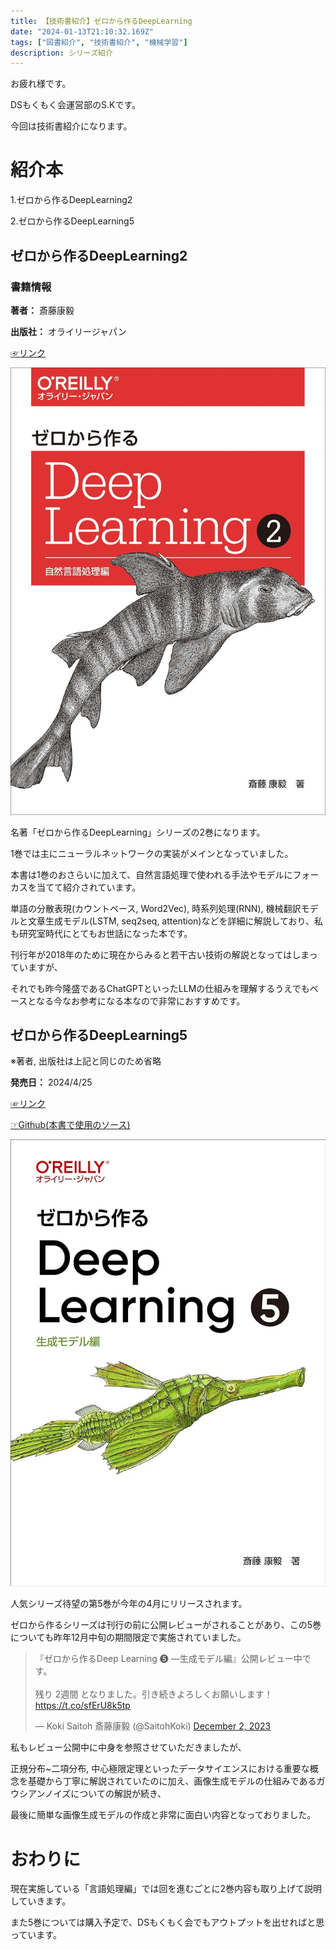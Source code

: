 ```yaml
---
title: 【技術書紹介】ゼロから作るDeepLearning 
date: "2024-01-13T21:10:32.169Z"
tags: ["図書紹介", "技術書紹介", "機械学習"]
description: シリーズ紹介
---
```


お疲れ様です。

DSもくもく会運営部のS.Kです。

今回は技術書紹介になります。

# 紹介本
1.ゼロから作るDeepLearning2

2.ゼロから作るDeepLearning5

## ゼロから作るDeepLearning2
### 書籍情報
**著者：** 斎藤康毅

**出版社：** オライリージャパン

[☞リンク](https://www.oreilly.co.jp/books/9784873118369/)

![bookcover](./dlbook2.jpg)

名著「ゼロから作るDeepLearning」シリーズの2巻になります。

1巻では主にニューラルネットワークの実装がメインとなっていました。

本書は1巻のおさらいに加えて、自然言語処理で使われる手法やモデルにフォーカスを当てて紹介されています。

単語の分散表現(カウントベース, Word2Vec), 時系列処理(RNN), 機械翻訳モデルと文章生成モデル(LSTM, seq2seq, attention)などを詳細に解説しており、私も研究室時代にとてもお世話になった本です。

刊行年が2018年のために現在からみると若干古い技術の解説となってはしまっていますが、

それでも昨今隆盛であるChatGPTといったLLMの仕組みを理解するうえでもベースとなる今なお参考になる本なので非常におすすめです。


## ゼロから作るDeepLearning5
※著者, 出版社は上記と同じのため省略

**発売日：** 2024/4/25

[☞リンク](https://note.com/koki0702/n/n546324125e93)

[☞Github(本書で使用のソース)](https://github.com/oreilly-japan/deep-learning-from-scratch-5)

![bk2](./dlbook5.jpg)

人気シリーズ待望の第5巻が今年の4月にリリースされます。

ゼロから作るシリーズは刊行の前に公開レビューがされることがあり、この5巻についても昨年12月中旬の期間限定で実施されていました。

<blockquote class="twitter-tweet"><p lang="ja" dir="ltr">『ゼロから作るDeep Learning ❺ ―生成モデル編』公開レビュー中です。<br><br>残り 2週間 となりました。引き続きよろしくお願いします！<a href="https://t.co/sfErU8k5tp">https://t.co/sfErU8k5tp</a></p>&mdash; Koki Saitoh 斎藤康毅 (@SaitohKoki) <a href="https://twitter.com/SaitohKoki/status/1730868206280249533?ref_src=twsrc%5Etfw">December 2, 2023</a></blockquote> <script async src="https://platform.twitter.com/widgets.js" charset="utf-8"></script>

私もレビュー公開中に中身を参照させていただきましたが、

正規分布~二項分布, 中心極限定理といったデータサイエンスにおける重要な概念を基礎から丁寧に解説されていたのに加え、画像生成モデルの仕組みであるガウシアンノイズについての解説が続き、

最後に簡単な画像生成モデルの作成と非常に面白い内容となっておりました。

# おわりに
現在実施している「言語処理編」では回を進むごとに2巻内容も取り上げて説明していきます。

また5巻については購入予定で、DSもくもく会でもアウトプットを出せればと思っています。